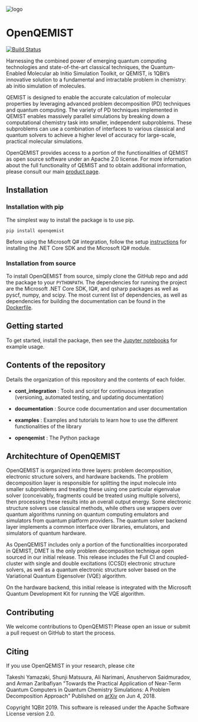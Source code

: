 ![logo](http://1qbit.com/wp-content/uploads/2019/05/1qbitlogo.png "1QBit is awesome!")
# OpenQEMIST
[![Build Status](https://travis-ci.com/1QB-Information-Technologies/openqemist.svg?token=zt4rNJ8MTUGcpVsToGyy&branch=master)](https://travis-ci.com/1QB-Information-Technologies/openqemist)

Harnessing the combined power of emerging quantum computing technologies and
state-of-the-art classical techniques, the Quantum-Enabled Molecular ab Initio
Simulation Toolkit, or QEMIST, is 1QBit’s innovative solution to a fundamental
and intractable problem in chemistry: ab initio simulation of molecules.

QEMIST is designed to enable the accurate calculation of molecular properties by
leveraging advanced problem decomposition (PD) techniques and quantum computing.
The variety of PD techniques implemented in QEMIST enables massively parallel
simulations by breaking down a computational chemistry task into smaller,
independent subproblems. These subproblems can use a combination of interfaces
to various classical and quantum solvers to achieve a higher level of accuracy
for large-scale, practical molecular simulations.

OpenQEMIST provides access to a portion of the functionalities of QEMIST as
open source software under an Apache 2.0 license. For more information about the
full functionality of QEMIST and to obtain additional information, please
consult our main [product page](https://1qbit.com/qemist).

## Installation
### Installation with pip
The simplest way to install the package is to use pip.

`pip install openqemist`

Before using the Microsoft Q# integration, follow the setup
[instructions](https://docs.microsoft.com/en-us/quantum/install-guide/?view=qsharp-preview)
for installing the .NET Core SDK and the Microsoft IQ# module.

### Installation from source
To install OpenQEMIST from source, simply clone the GitHub repo and add the package
to your ``PYTHONPATH``. The dependencies for running the project are the Microsoft
.NET Core SDK, IQ#, and qsharp packages as well as pyscf, numpy, and scipy. The
most current list of dependencies, as well as dependencies for building the documentation
can be found in the [Dockerfile](./docker_images/Dockerfile).

## Getting started

To get started, install the package, then see the [Jupyter notebooks](./examples/)
for example usage.

## Contents of the repository

Details the organization of this repository and the contents of each folder.

- **cont_integration** :
Tools and script for continuous integration (versioning, automated testing, and updating documentation)

- **documentation** :
Source code documentation and user documentation

- **examples** :
Examples and tutorials to learn how to use the different functionalities of the library

- **openqemist** :
The Python package

## Architechture of OpenQEMIST
OpenQEMIST is organized into three layers: problem decomposition, electronic
structure solvers, and hardware backends. The problem decomposition layer is
responsible for splitting the input molecule into smaller subproblems and
treating these using one particular eigenvalue solver (conceivably, fragments
could be treated using multiple solvers), then processing these results into an
overall output energy. Some electronic structure solvers use classical methods,
while others use wrappers over quantum algorithms running on quantum computing
emulators and simulators from quantum platform providers. The quantum solver
backend layer implements a common interface over libraries, emulators, and
simulators of quantum hardware.

As OpenQEMIST includes only a portion of the functionalities incorporated in QEMIST, DMET
is the only problem decomposition technique open sourced in our initial release.
This release includes the Full CI and coupled-cluster with single and double
excitations (CCSD) electronic structure solvers, as well as a quantum electronic
structure solver based on the Variational Quantum Eigensolver (VQE) algorithm.

On the hardware backend, this initial release is integrated with the Microsoft
Quantum Development Kit for running the VQE algorithm.

## Contributing
We welcome contributions to OpenQEMIST! Please open an issue or submit a pull request on GitHub to start the process.

## Citing
If you use OpenQEMIST in your research, please cite

Takeshi Yamazaki, Shunji Matsuura, Ali Narimani, Anushervon Saidmuradov, and Arman Zaribafiyan "Towards the Practical Application of Near-Term Quantum Computers in Quantum Chemistry Simulations: A Problem Decomposition Approach" Published on [arXiv](https://arxiv.org/abs/1806.01305) on Jun 4, 2018.


Copyright 1QBit 2019. This software is released under the Apache Software License version 2.0.
